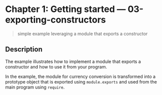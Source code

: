 # Chapter 1: Getting started &mdash; 03-exporting-constructors
> simple example leveraging a module that exports a constructor

## Description
The example illustrates how to implement a module that exports a constructor and how to use it from your program.


In the example, the module for currency conversion is transformed into a prototype object that is exported using `module.exports` and used from the main program using `require`.
